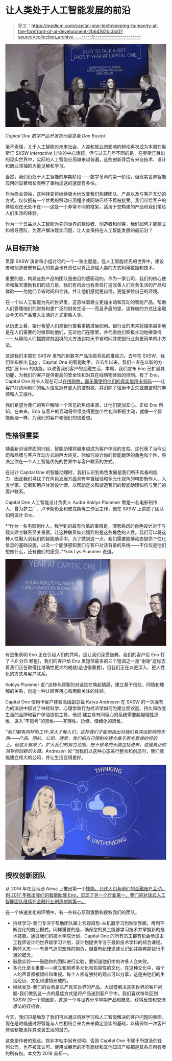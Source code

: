 # 让人类处于人工智能发展的前沿

> 原文：<https://medium.com/capital-one-tech/keeping-humanity-at-the-forefront-of-ai-development-2b64162bc0d0?source=collection_archive---------1----------------------->

![](img/f31955d10875eaf0bf66dcac4ed33c35.png)

*Capital One 数字产品开发执行副总裁 Don Busick*

毫不奇怪，关于人工智能对未来社会、人类和就业的影响的辩论再次成为本周在奥斯汀 *SXSW Interactive* 讨论的中心话题。但与过去几年不同的是，在奥斯汀展出的现实世界中，实际的人工智能应用越来越普遍，这些创新背后有来自技术、设计和商业领袖的大量见解和学习。

当然，我们仍处于人工智能的早期阶段——数字革命的第一阶段，但现实世界智能应用的显著增长表明了事物加速的速度有多快。

作为商业领袖，这种转变将继续极大地改变我们构建团队、产品以及与客户互动的方式。仅仅拥有一个优秀的移动应用程序或网站已经不再被接受。我们带给客户的体验现在无处不在——这是一个非常不同的框架，适用于您构建的产品和我们带给人们生活的体验。

作为一个日益以人工智能为先的世界的建设者、创造者和创客，我们如何才能建立和领导团队，为客户解决现实问题，让人类保持在人工智能发展的最前沿？

## 从目标开始

贯穿 SXSW 演讲和小组讨论的一个一致主题是，在人工智能优先的世界中，建设者和创造者既有巨大的机会也有责任以真正造福人类的方式利用数据和技术。

重要的是，构建这些产品的团队是由目的感驱动的。作为一家公司，我们的核心使命和每天激励我们的动力是，我们有机会也有责任打造改善人们财务生活的产品和体验——为他们节省时间和金钱，并让他们感觉更自信，更能掌控自己的环境。

在一个以人工智能为先的世界里，这意味着建立更加主动和互动的智能产品，帮助人们管理他们的财务和更广泛的财务生活——而且矛盾的是，这样做的方式比金融业今天将产品带入生活的方式更像人类。

从历史上看，银行希望人们来银行查看事情进展如何。银行业的未来将越来越多地是在人们需要的时候帮助他们，无论他们在哪里，并代表他们积极主动地做事情——从帮助人们摆脱财务困境的大方法到每天节省时间并使银行业务更简单的小方法。

这是我们本周在 SXSW 发布的新数字产品功能背后的推动力。去年在 SXSW，我们宣布推出 [Eno](https://www.capitalone.com/applications/eno/) ，Capital One 的智能助手。自去年以来，我们一直在以新的方式扩展 Eno 的功能，以改善我们客户的金融生活，本周，我们宣布 Eno 已扩展其功能，为我们的客户提供更高的安全性和对其在线购物体验的控制。有了 Eno，Capital One 持卡人现在可以[在线购物，而无需使用他们的真实信用卡号码](https://www.capitalone.com/applications/eno/virtualnumbers/)——让客户对访问他们的私人信息拥有更大的控制权，并消除了信用卡丢失或被盗时的麻烦和人工操作。

我们希望为我们的客户解除一个常见的焦虑来源，让他们更加安心。正如 Eno 所知，在未来，Eno 与客户的互动将继续变得更加个性化和积极主动，就像一个智能助理一样，为我们的客户和他们的钱着想。

## 性格很重要

随着新对话界面的兴起，智能助理将越来越成为客户体验的支柱。这代表了当今公司和品牌与客户互动方式的巨大转变。你如何设计你的智能助理的角色和个性，将决定你在一个人工智能优先的世界中与客户联系的方式。

在设计 Capital One 的智能助理时，我们认识到角色发展是我们所不具备的能力，因此我们寻找了在角色发展方面具有丰富经验和多元化视角的电影制作人、人类学家、记者和用户体验设计师，以帮助定义和塑造我们的智能助理如何与我们的客户联系。

Capital One 人工智能设计负责人 Audra Koklys Plummer 曾是一名电影制作人，曾为梦工厂、卢卡斯影业和皮克斯等工作室工作，他在 SXSW 上讲述了团队如何设计 Eno。

*“作为一名电影制作人，我学到的最有价值的事情是，深思熟虑的角色设计对于与观众建立联系至关重要。让这种联系如此强烈的是这些角色的人性。我们可以将这种人性融入到我们的智能助手中。为了做到这一点，我们需要能够动态提供个性化信息的基础设施，以及一个能够感知我们与客户对话背景的系统——不仅仅是他们想做什么，还有他们的感受，”*kok Lys Plummer 说道。

![](img/83f329e0a50ffac3a1dd607b9db6b483.png)

有迹象表明 Eno 正在引起人们的共鸣，这让我们深受鼓舞。我们的客户给 Eno 打了 4.6 分(5 颗星)，我们的客户给 Eno 发短信最多的三个短语之一是“谢谢”这标志着我们正在取得比准确性更大的成就(这也很重要)，但我们正在以更深入、更人性化的方式与客户联系。

Koklys Plummer 说:“这种与顾客的对话旨在唤起情感，建立基于信任、同情和理解的关系，创造一种让顾客用心和用脑关注的体验。

Capital One 信用卡客户体验高级副总裁 Katya Andresen 在 SXSW 的一次强有力的演讲中探讨了神经科学、心理学和行为经济学如何为建立受欢迎、持久和改变生活的品牌和客户体验提供工具，他说:建立具有同理心的系统需要超越理性思维，进入“不思考”的思维——非理性、边缘、情绪化的思维。

*“我们都有同样的工作:深入了解人们，这样我们才能创造出对我们有深远影响的东西——产品、团队、公司。通常，我们把自己限制在建立基于思考思维的经验上。但这太有限了。扩大我们的努力范围，把不思考的头脑包括进来，这是真正的领导和创新的关键。Andresen 说:*“当我们以这种心态进行整合和创造时，我们就能建立伟大的公司，并让生活变得更好。

![](img/5221504329bbb896cb0cbc4eb809d910.png)

## 授权创新团队

从 2016 年在亚马逊 Alexa 上推出第一个[技能，允许人们与他们的金融账户互动，到 2017 年推出我们的智能助理 Eno，实现了另一个行业第一，我们的对话式人工智能团队继续在金融行业创造创新第一。](https://www.capitalone.com/applications/alexa/)

在一个快速变化的环境中，有一些核心原则激励和授权我们的团队。

*   持续学习-我们专注于帮助团队跟上宏观趋势-从机器学习到新型界面，再到不断变化的商业模式。同样重要的是，确保您的员工能够学习技术并掌握新的技术技能。通过我们的技术学院计划，Capital One 的所有员工都有机会参加由工程师设计的世界级学习计划，该计划提供专注于最新技术学科的综合课程。
*   胸怀大志——有勇气追求宏伟的抱负，但要有纪律迅速认识到并摒弃那些行不通的概念。
*   鼓励实验——鼓励你的团队进行实验，要知道他们中的许多人会失败。
*   多元化至关重要——建立和培养多元化和包容性的文化，在这种文化中，每个人的声音都被倾听和重视。每个人都有独特的观点可以分享，这是由他们的生活经历、文化和激情形成的。
*   继续发货-我们的业务是生产真实世界的产品，大规模解决真实世界的客户问题-我们做到这一点的最佳方式是将产品送到客户手中。我们喜欢每年回到 SXSW 的一个原因是，这是一个与世界分享早期产品和概念、获得反馈和交流想法的好机会。

今天，我们只是触及了我们可以通过机器学习和人工智能解决的客户问题的表面。现在是时候通过将智能与人性相结合来为未来奠定坚实的基础，以确保每一次客户体验都能发挥其改善生活的潜力。

这些是作者的观点。除非本帖中另有说明，否则 Capital One 不属于所提及的任何公司，也不被其认可。使用或展示的所有商标和其他知识产权都是其各自所有者的所有权。本文为 2018 首都一。